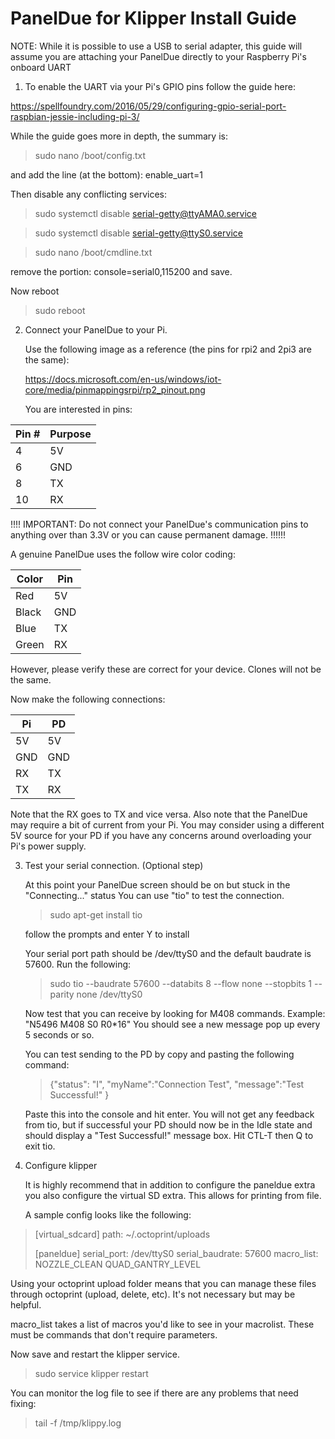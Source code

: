 PanelDue for Klipper Install Guide
====

NOTE:
While it is possible to use a USB to serial adapter, this guide will assume you
are attaching your PanelDue directly to your Raspberry Pi's onboard UART

1. To enable the UART via your Pi's GPIO pins follow the guide here: 

https://spellfoundry.com/2016/05/29/configuring-gpio-serial-port-raspbian-jessie-including-pi-3/

While the guide goes more in depth, the summary is:
> sudo nano /boot/config.txt

and add the line (at the bottom):
enable_uart=1

Then disable any conflicting services:
> sudo systemctl disable serial-getty@ttyAMA0.service

> sudo systemctl disable serial-getty@ttyS0.service

> sudo nano /boot/cmdline.txt

remove the portion: console=serial0,115200 and save.

Now reboot
> sudo reboot

2. Connect your PanelDue to your Pi.

   Use the following image as a reference (the pins for rpi2 and 2pi3 are the same):
   
   https://docs.microsoft.com/en-us/windows/iot-core/media/pinmappingsrpi/rp2_pinout.png
   
   You are interested in pins:
   
| Pin # | Purpose |
|-------|---------|
| 4     | 5V      |
|  6    | GND     |
| 8     | TX      |
| 10    | RX      |
   
   !!!! IMPORTANT: Do not connect your PanelDue's communication pins to anything over than 3.3V
   or you can cause permanent damage. !!!!!!
   
   A genuine PanelDue uses the follow wire color coding:
   
| Color  | Pin |
|--------|-----|
| Red    | 5V  |
|  Black | GND |
| Blue   | TX  |
| Green  | RX  |
   
   However, please verify these are correct for your device. Clones will not be the same.
   
   Now make the following connections:
   
| Pi  | PD  |
|-----|-----|
| 5V  | 5V  |
| GND | GND |
| RX  | TX  |
| TX  | RX  |
	
   Note that the RX goes to TX and vice versa.
   Also note that the PanelDue may require a bit of current from your Pi.
   You may consider using a different 5V source for your PD if you have any concerns around 
   overloading your Pi's power supply.
	
3. Test your serial connection. (Optional step)

   At this point your PanelDue screen should be on but stuck in the "Connecting..." status
   You can use "tio" to test the connection.
   
   > sudo apt-get install tio
   
   follow the prompts and enter Y to install
   
   Your serial port path should be /dev/ttyS0 and the default baudrate is 57600.
   Run the following:
   
   > sudo tio --baudrate 57600 --databits 8 --flow none --stopbits 1 --parity none /dev/ttyS0
   
  	Now test that you can receive by looking for M408 commands.
	Example: "N5496 M408 S0 R0*16"
	You should see a new message pop up every 5 seconds or so.
	
	You can test sending to the PD by copy and pasting the following command:
	
    > {"status": "I", "myName":"Connection Test", "message":"Test Successful!" }
    
	Paste this into the console and hit enter. You will not get any feedback from tio,
	but if successful your PD should now be in the Idle state and should display
	a "Test Successful!" message box.
	Hit CTL-T then Q to exit tio.
	
4. Configure klipper

   It is highly recommend that in addition to configure the paneldue extra you also configure the
   virtual SD extra. This allows for printing from file.
   
   A sample config looks like the following:
   
> [virtual_sdcard]
> path: ~/.octoprint/uploads
> 
> [paneldue]
> serial_port: /dev/ttyS0
> serial_baudrate: 57600
> macro_list:
>         NOZZLE_CLEAN
>         QUAD_GANTRY_LEVEL

   Using your octoprint upload folder means that you can manage these files through octoprint
   (upload, delete, etc). It's not necessary but may be helpful.
   
   macro_list takes a list of macros you'd like to see in your macrolist. These must be
   commands that don't require parameters.
   
   Now save and restart the klipper service.
   
   > sudo service klipper restart
   
   You can monitor the log file to see if there are any problems that need fixing:
   
   > tail -f /tmp/klippy.log
   
   

